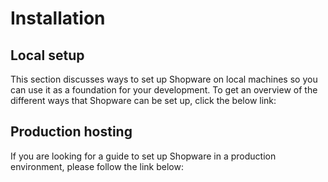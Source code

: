 # Installation

## Local setup

This section discusses ways to set up Shopware on local machines so you can use it as a foundation for your development. To get an overview of the different ways that Shopware can be set up, click the below link:

<PageRef page="overview" />

## Production hosting

If you are looking for a guide to set up Shopware in a production environment, please follow the link below:

<PageRef page="../hosting/" />
